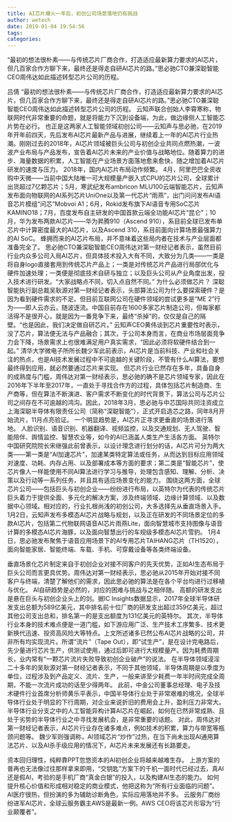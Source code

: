 ```yaml
---
title: AI芯片爆火一年后，初创公司场景落地仍有挑战
author: wetech
date: 2019-01-04 19:54:56
tags: 
categories: 
---
```

“最初的想法很朴素——与传统芯片厂商合作，打造适应最新算力要求的AI芯片，但几百家合作方聊下来，最终还是得走自研AI芯片的路。”思必驰CTO兼深聪智能CEO周伟达如此描述转型芯片公司的历程。
<!-- more -->
吕倩
“最初的想法很朴素——与传统芯片厂商合作，打造适应最新算力要求的AI芯片，但几百家合作方聊下来，最终还是得走自研AI芯片的路。”思必驰CTO兼深聪智能CEO周伟达如此描述转型芯片公司的历程。
云知声联合创始人李霄寒称，物联网时代非常重要的命题，就是将能力下沉到设备端，为此，做边缘侧人工智能芯片势在必行。
也正是这两家人工智能领域初创公司——云知声与思必驰，在2019年开年前四天，先后发布AI芯片最新产品与进展，继续着上一年的AI芯片行业热潮。刚刚过去的2018年，AI芯片领域被巨头公司与初创企业共同点燃热潮，一波波产业布局与产品发布，宣告着AI芯片未来的产业价值与战略地位。随着算力的进步、海量数据的积累，人工智能在产业场景方面落地愈来愈快，随之增加着AI芯片研发的速度与压力。
2018年，国内AI芯片布局动作频繁。
4月，阿里巴巴全资收购中天微——当前中国大陆唯一可大规模量产嵌入式CPU的芯片公司，全球累计出货超过7亿颗芯片；5月，寒武纪发布ambricon MLU100云端智能芯片，云知声发布面向物联网的AI系列芯片UniOne以及第一代芯片“雨燕”，出门问问发布AI语音芯片模组“问芯”Mobvoi A1；6月，Rokid发布旗下AI语音专用SoC芯片KAMINO18；7月，百度发布自主研发的中国首款云端全功能AI芯片“昆仑”；10月，华为发布两款AI芯片——华为昇腾910（Ascend 910），系目前全球已发布单芯片中计算密度最大的AI芯片，以及Ascend 310，系目前面向计算场景最强算力的AI SoC。
蜂拥而来的AI芯片布局，并不意味着这些局内者在技术与产业层面都准备完全了。
思必驰CTO兼深聪智能CEO周伟达对第一财经记者表示，虽然目前行业内众多公司入局AI芯片，但具体技术投入大有不同，大致分为几类——一类是将自身logo直接套用到传统芯片产品上；一类是对传统芯片产品进行局部优化与硬件加速处理；一类便是彻底技术自研与独立；以及巨头公司从产业角度出发，投入技术进行研发。“大家战略点不同，切入点自然不同。”
为什么必须做芯片？
深聪智能执行副总裁吴耿源对第一财经记者表示，头部算法公司为什么要探索硬件？是因为看到硬件需求的不足。但目前互联网公司在硬件领域的尝试更多是“ME 2”行为——即人云亦云，随波逐流。中国目前存在1600多家芯片制造公司，但每家都活得不是很开心，就是因为一番竞争下来，最终“杀掉”的，仅仅是自己的隔壁。“也是因此，我们决定做自研芯片。”
云知声CEO黄伟谈到芯片重要性时表示，没了芯片，算法便无法与产品融合；其次，于公司本身而言，在商业市场层面竞争力会下降，场景需求上也很难满足用户真实需求，“因此必须将软硬件结合到一起。”
清华大学微电子所所长魏少军此前表示，AI芯片是当前科技、产业和社会关注的热点，也是AI技术发展过程中不可逾越的关键阶段，不管有什么AI算法，要想最终得到应用，就必然要通过芯片来实现。
但芯片行业已然存在多年，具备自身的成熟度与门槛，周伟达对第一财经表示，思必驰的确不是芯片领域专家，因此在2016年下半年至2017年，一直处于寻找合作方的过程，具体包括芯片制造商、生产商等，但在算法不断演进、客户需求不断变化的时代背景下，算法公司与芯片公司之间存在不可逾越的鸿沟。因此，2018年3月，思必驰与中芯国际共同注资成立上海深聪半导体有限责任公司（简称“深聪智能”），正式开启造芯之路，同年8月开始流片，11月点亮验证。
一个明显趋势是，AI芯片正寻求更垂直的场景进行落地。
人脸识别、语音识别、机器翻译、视频监控，以及交通规划、无人驾驶、智能陪伴、舆情监控、智慧农业等，如今的AI已涵盖人类生产生活各方面。
英特尔中国研究院院长宋继强此前曾表示，以设计理念进行划分的话，AI芯片可分为两大类——第一类是“AI加速芯片”，加速某类特定算法或任务，从而达到目标应用领域对速度、功耗、内存占用、以及部署成本等方面的要求；第二类是“智能芯片”，使芯片像人一样能使用不同AI算法进行学习与推导，处理包含感知、理解、分析、决策以及行动等一系列任务，并且具有适应场景变化的能力。
围绕这两方面，全球芯片公司——包括巨头与初创企业——纷纷进行布局，以英特尔为代表的传统芯片巨头着力于提供全面、多元化的解决方案，涉及终端领域、边缘计算领域、以及数据中心领域。相对应的，行业扎根尚浅的初创公司，大多选择先从垂直场景入手。
1月2日，云知声发布多模态AI芯片战略与规划，以及正在研发的不同场景定位的多款AI芯片，包括第二代物联网语音AI芯片雨燕Lite，面向智慧城市支持图像与语音计算的多模态AI芯片海豚，以及面向智慧出行的车规级多模态AI芯片雪豹。
1月4日，思必驰发布聚焦于语音应用场景下的AI专用芯片TAIHANG芯片（TH1520），面向智能家居、智能终端、车载、手机、可穿戴设备等各类终端设备。
垂直场景化芯片制定来自于初创企业对接不同客户的先天优势，正如AI生态布局于巨头公司而言更具优势。周伟达对第一财经表示，思必驰从2015年开始对接不同客户与终端，清楚了解他们的需求，因此思必驰的算法是在各个平台均进行过移植与优化。
AI自研趋势是必然的，对应的困难与挑战与之相伴随。
高额的研发支出是悬在巨头与初创企业头上的剑。据IC Insights数据显示，2017年全球半导体研发支出总额为589亿美元，其中排名前十位厂商的研发支出超过359亿美元，超过其他公司支出总和，排名第一的是支出额度为131亿美元的英特尔。
其次，半导体行业本身的技术难点便是一道门槛，如下游应用广泛、生产技术工序繁多、技术更新换代迅速、投资高风险大等特点。上文所述诸多已然公布AI芯片战略的公司，并非所有均实现流片。所谓“流片”（Tape Out），即“试生产”，是在设计完电路后，先少量进行芯片生产，供测试使用，通过后即可进行大规模量产。因为耗费周期长，业内常有“一颗芯片流片失败导致初创企业破产”的说法。
在半导体领域浸淫二十多年的吴耿源对第一财经记者表示，不同于其他领域，半导体周期是以季度为单位，过程涉及到产品定义、流片、生产，一般来讲至少耗费一年半时间完成全周期，不能一次流片成功的话至少得两年。
此前，中金公司董事总经理、电子及技术硬件行业首席分析师黄乐平表示，中国半导体行业处于非常艰难的境况，全球半导体行业处于明显的下行周期，对企业来说折旧的费用会上升，盈利压力非常大。半导体行业分支之中的人工智能异构计算AI芯片在崛起，如何在已然非常成熟、且处于劣势的半导体行业之中寻找发展机会，是非常重要的话题。
对此，周伟达对第一财经记者表示，AI芯片行业存在诸多难点，例如技术的积累，算力与带宽等瓶颈问题等。
魏少军则强调称，AI领域芯片“炒作”过热，在当下尚未出现AI通用算法芯片、以及AI杀手级应用的情况下，AI芯片未来发展还有长路要走。
 
 
资本回归理性，纯粹靠PPT忽悠资本的AI初创企业将越来越难生存。
上游方案的普再也无法像过往那样拿来即用，“交钥匙”方案下的千机一面时代已经过去，真AI还是假AI，考验的是手机厂商“真金白银”的投入，以及构建AI生态的能力。
如何提升核心价值和形成相对稳定的商业模式，他把这称为“所有行业面临的问题”。
AI医疗很热，但扮演的多为辅助诊断角色，实际应用落地并不多。
云服务厂商纷纷进军AI芯片，全球云服务霸主AWS是最新一例。AWS CEO将该芯片形容为“行业颠覆者”。
